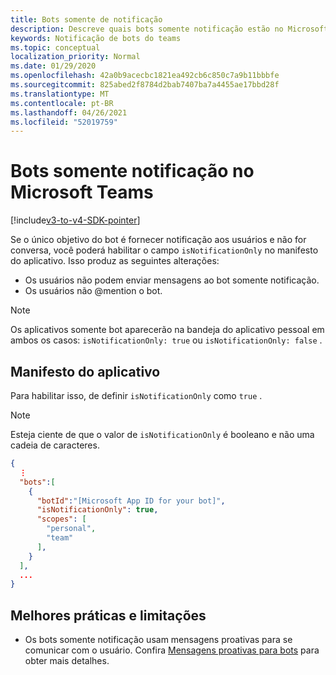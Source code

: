 ```yaml
---
title: Bots somente de notificação
description: Descreve quais bots somente notificação estão no Microsoft Teams
keywords: Notificação de bots do teams
ms.topic: conceptual
localization_priority: Normal
ms.date: 01/29/2020
ms.openlocfilehash: 42a0b9acecbc1821ea492cb6c850c7a9b11bbbfe
ms.sourcegitcommit: 825abed2f8784d2bab7407ba7a4455ae17bbd28f
ms.translationtype: MT
ms.contentlocale: pt-BR
ms.lasthandoff: 04/26/2021
ms.locfileid: "52019759"
---
```

# <a name="notification-only-bots-in-microsoft-teams"></a>Bots somente notificação no Microsoft Teams

[!include[v3-to-v4-SDK-pointer](~/includes/v3-to-v4-pointer-bots.md)]

Se o único objetivo do bot é fornecer notificação aos usuários e não for conversa, você poderá habilitar o campo `isNotificationOnly` no manifesto do aplicativo. Isso produz as seguintes alterações:

* Os usuários não podem enviar mensagens ao bot somente notificação.
* Os usuários não @mention o bot.

> [!NOTE]
> Os aplicativos somente bot aparecerão na bandeja do aplicativo pessoal em ambos os casos: `isNotificationOnly: true` ou `isNotificationOnly: false` .

## <a name="app-manifest"></a>Manifesto do aplicativo

Para habilitar isso, de definir `isNotificationOnly` como `true` .

> [!NOTE]
> Esteja ciente de que o valor de `isNotificationOnly` é booleano e não uma cadeia de caracteres.

```json
{
  ⋮
  "bots":[
    {
      "botId":"[Microsoft App ID for your bot]",
      "isNotificationOnly": true,
      "scopes": [
        "personal",
        "team"
      ],
    }
  ],
  ...
}
```

## <a name="best-practices-and-limitations"></a>Melhores práticas e limitações

* Os bots somente notificação usam mensagens proativas para se comunicar com o usuário. Confira [Mensagens proativas para bots](~/resources/bot-v3/bot-conversations/bots-conv-proactive.md) para obter mais detalhes.

